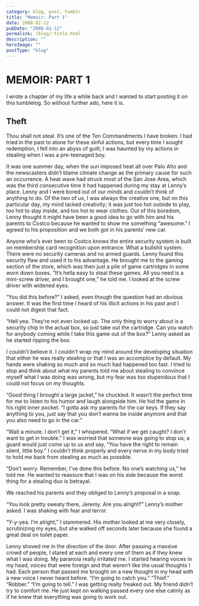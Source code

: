 ```yaml
---
category: blog, post, tumblr
title: "Memoir: Part 1"
date: 2008-02-12
pubDate: "2008-02-12"
permalink: /blog/:title.html
description: ""
heroImage: ""
postType: "blog"
---
```


# MEMOIR: PART 1

I wrote a chapter of my life a while back and I wanted to start posting it on this tumblelog. So without further ado, here it is.

## Theft

Thou shall not steal. It’s one of the Ten Commandments I have broken. I had tried in the past to atone for these sinful actions, but every time I sought redemption, I fell into an abyss of guilt; I was haunted by my actions in stealing when I was a pre-teenaged boy.

It was one summer day, when the sun imposed heat all over Palo Alto and the newscasters didn’t blame climate change as the primary cause for such an occurrence. A heat wave had struck most of the San Jose Area, which was the third consecutive time it had happened during my stay at Lenny’s place. Lenny and I were bored out of our minds and couldn’t think of anything to do. Of the two of us, I was always the creative one, but on this particular day, my mind lacked creativity; it was just too hot outside to play, too hot to stay inside, and too hot to wear clothes. Out of this boredom, Lenny thought it might have been a good idea to go with him and his parents to Costco because he wanted to show me something “awesome.” I agreed to his proposition and we both got in his parents’ new car.

Anyone who’s ever been to Costco knows the entire security system is built on membership card recognition upon entrance. What a bullshit system. There were no security cameras and no armed guards. Lenny found this security flaw and used it to his advantage. He brought me to the gaming section of the store, which was then just a pile of game cartridges in some worn down boxes.
“It’s hella easy to steal these games. All you need is a mini-screw driver, and I brought one,” he told me. I looked at the screw driver with widened eyes.

“You did this before?” I asked, even though the question had an obvious answer. It was the first time I heard of his illicit actions in his past and I could not digest that fact.

“Hell yea. They’re not even locked up. The only thing to worry about is a security chip in the actual box, so just take out the cartridge. Can you watch for anybody coming while I take this game out of the box?” Lenny asked as he started ripping the box.

I couldn’t believe it. I couldn’t wrap my mind around the developing situation that either he was really stealing or that I was an accomplice by default. My hands were shaking so much and so much had happened too fast. I tried to stop and think about what my parents told me about stealing to convince myself what I was doing was wrong, but my fear was too stupendous that I could not focus on my thoughts.

“Good thing I brought a large jacket,” he chuckled. It wasn’t the perfect time for me to listen to his humor and laugh alongside him. He hid the game in his right inner pocket. “I gotta ask my parents for the car keys. If they say anything to you, just say that you don’t wanna be inside anymore and that you also need to go in the car.”

“Wait a minute. I don’t get it,” I whispered. “What if we get caught? I don’t want to get in trouble.” I was worried that someone was going to stop us; a guard would just come up to us and say, “You have the right to remain silent, little boy.” I couldn’t think properly and every nerve in my body tried to hold me back from stealing as much as possible.

“Don’t worry. Remember, I’ve done this before. No one’s watching us,” he told me. He wanted to reassure that I was on his side because the worst thing for a stealing duo is betrayal.

We reached his parents and they obliged to Lenny’s proposal in a snap.

“You look pretty sweaty there, Jeremy. Are you alright?” Lenny’s mother asked. I was shaking with fear and terror.

“Y-y-yea. I’m alright,” I stammered. His mother looked at me very closely, scrutinizing my eyes, but she walked off seconds later because she found a great deal on toilet paper.

Lenny shoved me in the direction of the door. After passing a massive crowd of people, I stared at each and every one of them as if they knew what I was doing. My paranoia really irritated me. I started hearing voices in my head, voices that were foreign and that weren’t like the usual thoughts I had. Each person that passed me brought on a new thought in my head with a new voice I never heard before. “I’m going to catch you.” “Thief.” “Robber.” “I’m going to tell.” I was getting really freaked out. My friend didn’t try to comfort me. He just kept on walking passed every one else calmly as if he knew that everything was going to work out.
